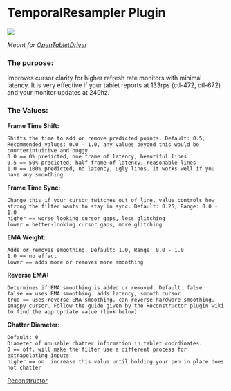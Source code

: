 # TemporalResampler Plugin

[![](https://img.shields.io/github/downloads/shmkle/TemporalResampler/total.svg)](https://github.com/shmkle/TemporalResampler/releases/latest)

*Meant for [OpenTabletDriver](https://github.com/OpenTabletDriver/OpenTabletDriver)*


### The purpose:
Improves cursor clarity for higher refresh rate monitors with minimal latency. It is very effective if your tablet reports at 133rps (ctl-472, ctl-672) and your monitor updates at 240hz.

### The Values:

**Frame Time Shift:**

    Shifts the time to add or remove predicted points. Default: 0.5, Recommended values: 0.0 - 1.0, any values beyond this would be counterintuitive and buggy
    0.0 == 0% predicted, one frame of latency, beautiful lines
    0.5 == 50% predicted, half frame of latency, reasonable lines
    1.0 == 100% predicted, no latency, ugly lines. it works well if you have any smoothing


**Frame Time Sync:**

    
    Change this if your cursor twitches out of line, value controls how strong the filter wants to stay in sync. Default: 0.25, Range: 0.0 - 1.0
    higher == worse looking cursor gaps, less glitching
    lower = better-looking cursor gaps, more glitching


**EMA Weight:** 

    Adds or removes smoothing. Default: 1.0, Range: 0.0 - 1.0
    1.0 == no effect
    lower == adds more or removes more smoothing

    
**Reverse EMA:** 

    Determines if EMA smoothing is added or removed. Default: false
    false == uses EMA smoothing. adds latency, smooth cursor
    true == uses reverse EMA smoothing. can reverse hardware smoothing, snappy cursor. Follow the guide given by the Reconstructor plugin wiki to find the appropriate value (link below)

    
**Chatter Diameter:** 

    Default: 0
    Diameter of unusable chatter information in tablet coordinates.
    0 == off. will make the filter use a different process for extrapolating inputs
    higher == on. increase this value until holding your pen in place does not chatter


[Reconstructor](https://github.com/X9VoiD/VoiDPlugins/wiki/Reconstructor)
